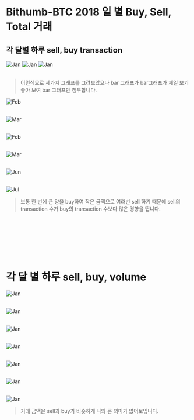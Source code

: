 # Bithumb-BTC 2018 일 별 Buy, Sell, Total 거래

## 각 달별 하루 sell, buy transaction
![Jan](../Daily_Transaction_Volume/Transaction_count/bithumb-2018-01-Transaction_count_per_day(bar).png)
![Jan](../Daily_Transaction_Volume/Transaction_count/bithumb-2018-01-Transaction_count_per_day.png)
![Jan](../Daily_Transaction_Volume/Transaction_count/bithumb-2018-01-Transaction_count_per_day(stacked).png)
<br>
<br>
> 이런식으로 세가지 그래프를 그려보았으나 bar 그래프가 bar그래프가 제일 보기 좋아 보여 bar 그래프만 첨부합니다.

![Feb](../Daily_Transaction_Volume/Transaction_count/bithumb-2018-02-Transaction_count_per_day(bar).png)
<br>
<br>

![Mar](../Daily_Transaction_Volume/Transaction_count/bithumb-2018-03-Transaction_count_per_day(bar).png)
<br>
<br>

![Feb](../Daily_Transaction_Volume/Transaction_count/bithumb-2018-04-Transaction_count_per_day(bar).png)
<br>
<br>

![Mar](../Daily_Transaction_Volume/Transaction_count/bithumb-2018-05-Transaction_count_per_day(bar).png)
<br>
<br>

![Jun](../Daily_Transaction_Volume/Transaction_count/bithumb-2018-06-Transaction_count_per_day(bar).png)
<br>
<br>

![Jul](../Daily_Transaction_Volume/Transaction_count/bithumb-2018-07-Transaction_count_per_day(bar).png)

> 보통 한 번에 큰 양을 buy하여 작은 금액으로 여러번 sell 하기 때문에 sell의 transaction 수가 buy의 transaction 수보다 많은 경향을 띱니다.

<br>
<br><br>
<br><br>
<br>

# 각 달 별 하루 sell, buy, volume

![Jan](../Daily_Transaction_Volume/Transaction_volume/bithumb-2018-01-Trans_Vol_per_day(bar).png)
<br>
<br>

![Jan](../Daily_Transaction_Volume/Transaction_volume/bithumb-2018-02-Trans_Vol_per_day(bar).png)
<br>
<br>

![Jan](../Daily_Transaction_Volume/Transaction_volume/bithumb-2018-03-Trans_Vol_per_day(bar).png)
<br>
<br>

![Jan](../Daily_Transaction_Volume/Transaction_volume/bithumb-2018-04-Trans_Vol_per_day(bar).png)
<br>
<br>

![Jan](../Daily_Transaction_Volume/Transaction_volume/bithumb-2018-05-Trans_Vol_per_day(bar).png)
<br>
<br>

![Jan](../Daily_Transaction_Volume/Transaction_volume/bithumb-2018-06-Trans_Vol_per_day(bar).png)
<br>
<br>

![Jan](../Daily_Transaction_Volume/Transaction_volume/bithumb-2018-07-Trans_Vol_per_day(bar).png)

> 거래 금액은 sell과 buy가 비슷하게 나와 큰 의미가 없어보입니다.